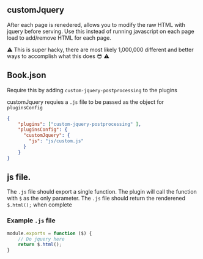 ## customJquery
After each page is renedered, allows you to modify the raw HTML with jquery before serving.  Use this instead of running javascript on each page load to add/remove HTML for each page.

⚠️ This is super hacky, there are most likely 1,000,000 different and better ways to accomplish what this does 😎 ⚠️

## Book.json

Require this by adding `custom-jquery-postprocessing` to the plugins

customJquery requies a `.js` file to be passed as the object for `pluginsConfig`

```json
{
    "plugins": ["custom-jquery-postprocessing" ],
    "pluginsConfig": {
      "customJquery": {
        "js": "js/custom.js"
      }
    }
}
```

## js file.

The `.js` file should export a single function. The plugin will call the function with `$` as the only parameter.
The `.js` file should return the renderened `$.html();` when complete

### Example `.js` file

```js
module.exports = function ($) {
	// Do jquery here
	return $.html();
}
```
